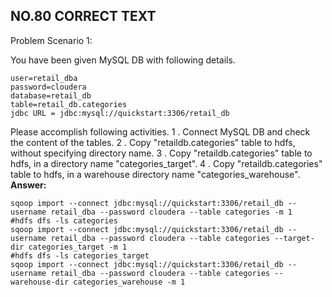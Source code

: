## NO.80 CORRECT TEXT 

Problem Scenario 1:

You have been given MySQL DB with following details.

```
user=retail_dba
password=cloudera
database=retail_db
table=retail_db.categories
jdbc URL = jdbc:mysql://quickstart:3306/retail_db
```

 Please accomplish following activities.
1 . Connect MySQL DB and check the content of the tables.
2 . Copy "retaildb.categories" table to hdfs, without specifying directory name.
3 . Copy "retaildb.categories" table to hdfs, in a directory name "categories_target".
4 . Copy "retaildb.categories" table to hdfs, in a warehouse directory name "categories_warehouse".
**Answer:**

```
sqoop import --connect jdbc:mysql://quickstart:3306/retail_db --username retail_dba --password cloudera --table categories -m 1
#hdfs dfs -ls categories
sqoop import --connect jdbc:mysql://quickstart:3306/retail_db --username retail_dba --password cloudera --table categories --target-dir categories_target -m 1
#hdfs dfs -ls categories_target
sqoop import --connect jdbc:mysql://quickstart:3306/retail_db --username retail_dba --password cloudera --table categories --warehouse-dir categories_warehouse -m 1
```

## 